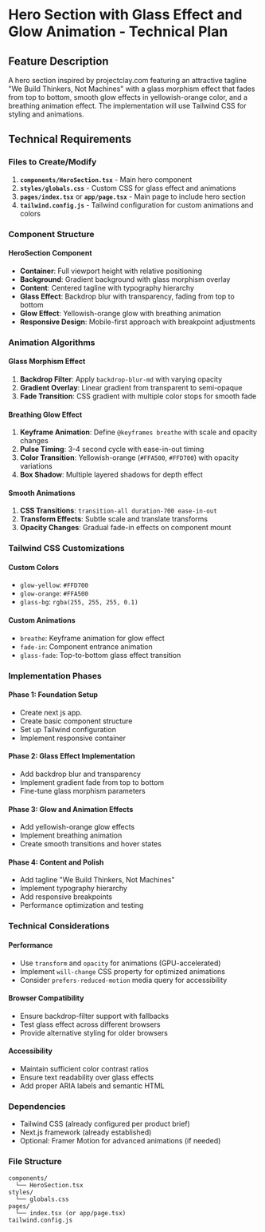# Hero Section with Glass Effect and Glow Animation - Technical Plan

## Feature Description
A hero section inspired by projectclay.com featuring an attractive tagline "We Build Thinkers, Not Machines" with a glass morphism effect that fades from top to bottom, smooth glow effects in yellowish-orange color, and a breathing animation effect. The implementation will use Tailwind CSS for styling and animations.

## Technical Requirements

### Files to Create/Modify

1. **`components/HeroSection.tsx`** - Main hero component
2. **`styles/globals.css`** - Custom CSS for glass effect and animations
3. **`pages/index.tsx`** or **`app/page.tsx`** - Main page to include hero section
4. **`tailwind.config.js`** - Tailwind configuration for custom animations and colors

### Component Structure

#### HeroSection Component
- **Container**: Full viewport height with relative positioning
- **Background**: Gradient background with glass morphism overlay
- **Content**: Centered tagline with typography hierarchy
- **Glass Effect**: Backdrop blur with transparency, fading from top to bottom
- **Glow Effect**: Yellowish-orange glow with breathing animation
- **Responsive Design**: Mobile-first approach with breakpoint adjustments

### Animation Algorithms

#### Glass Morphism Effect
1. **Backdrop Filter**: Apply `backdrop-blur-md` with varying opacity
2. **Gradient Overlay**: Linear gradient from transparent to semi-opaque
3. **Fade Transition**: CSS gradient with multiple color stops for smooth fade

#### Breathing Glow Effect
1. **Keyframe Animation**: Define `@keyframes breathe` with scale and opacity changes
2. **Pulse Timing**: 3-4 second cycle with ease-in-out timing
3. **Color Transition**: Yellowish-orange (`#FFA500`, `#FFD700`) with opacity variations
4. **Box Shadow**: Multiple layered shadows for depth effect

#### Smooth Animations
1. **CSS Transitions**: `transition-all duration-700 ease-in-out`
2. **Transform Effects**: Subtle scale and translate transforms
3. **Opacity Changes**: Gradual fade-in effects on component mount

### Tailwind CSS Customizations

#### Custom Colors
- `glow-yellow`: `#FFD700`
- `glow-orange`: `#FFA500`
- `glass-bg`: `rgba(255, 255, 255, 0.1)`

#### Custom Animations
- `breathe`: Keyframe animation for glow effect
- `fade-in`: Component entrance animation
- `glass-fade`: Top-to-bottom glass effect transition

### Implementation Phases

#### Phase 1: Foundation Setup
- Create next js app.
- Create basic component structure
- Set up Tailwind configuration
- Implement responsive container

#### Phase 2: Glass Effect Implementation
- Add backdrop blur and transparency
- Implement gradient fade from top to bottom
- Fine-tune glass morphism parameters

#### Phase 3: Glow and Animation Effects
- Add yellowish-orange glow effects
- Implement breathing animation
- Create smooth transitions and hover states

#### Phase 4: Content and Polish
- Add tagline "We Build Thinkers, Not Machines"
- Implement typography hierarchy
- Add responsive breakpoints
- Performance optimization and testing

### Technical Considerations

#### Performance
- Use `transform` and `opacity` for animations (GPU-accelerated)
- Implement `will-change` CSS property for optimized animations
- Consider `prefers-reduced-motion` media query for accessibility

#### Browser Compatibility
- Ensure backdrop-filter support with fallbacks
- Test glass effect across different browsers
- Provide alternative styling for older browsers

#### Accessibility
- Maintain sufficient color contrast ratios
- Ensure text readability over glass effects
- Add proper ARIA labels and semantic HTML

### Dependencies
- Tailwind CSS (already configured per product brief)
- Next.js framework (already established)
- Optional: Framer Motion for advanced animations (if needed)

### File Structure
```
components/
  └── HeroSection.tsx
styles/
  └── globals.css
pages/
  └── index.tsx (or app/page.tsx)
tailwind.config.js
```
